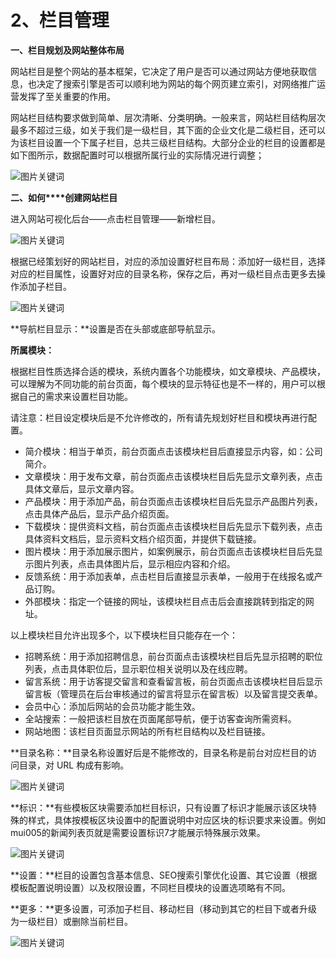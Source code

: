 # 2、栏目管理

**一、栏目规划及网站整体布局**

网站栏目是整个网站的基本框架，它决定了用户是否可以通过网站方便地获取信息，也决定了搜索引擎是否可以顺利地为网站的每个网页建立索引，对网络推广运营发挥了至关重要的作用。

网站栏目结构要求做到简单、层次清晰、分类明确。一般来言，网站栏目结构层次最多不超过三级，如关于我们是一级栏目，其下面的企业文化是二级栏目，还可以为该栏目设置一个下属子栏目，总共三级栏目结构。大部分企业的栏目的设置都是如下图所示，数据配置时可以根据所属行业的实际情况进行调整；

![图片关键词](https://help.mituo.cn/jz/upload/201902/1549857036180080.png)

**二、如何****创建网站栏目**

进入网站可视化后台——点击栏目管理——新增栏目。

![图片关键词](https://help.mituo.cn/jz/upload/201902/1549863206198577.jpg)

根据已经策划好的网站栏目，对应的添加设置好栏目布局：添加好一级栏目，选择对应的栏目属性，设置好对应的目录名称，保存之后，再对一级栏目点击更多去操作添加子栏目。

![图片关键词](https://help.mituo.cn/jz/upload/201902/1549857411843865.png)

**导航栏目显示：**设置是否在头部或底部导航显示。

**所属模块：**

根据栏目性质选择合适的模块，系统内置各个功能模块，如文章模块、产品模块，可以理解为不同功能的前台页面，每个模块的显示特征也是不一样的，用户可以根据自己的需求来设置栏目功能。

请注意：栏目设定模块后是不允许修改的，所有请先规划好栏目和模块再进行配置。

- 简介模块：相当于单页，前台页面点击该模块栏目后直接显示内容，如：公司简介。
- 文章模块：用于发布文章，前台页面点击该模块栏目后先显示文章列表，点击具体文章后，显示文章内容。
- 产品模块：用于添加产品，前台页面点击该模块栏目后先显示产品图片列表，点击具体产品后，显示产品介绍页面。
- 下载模块：提供资料文档，前台页面点击该模块栏目后先显示下载列表，点击具体资料文档后，显示资料文档介绍页面，并提供下载链接。
- 图片模块：用于添加展示图片，如案例展示，前台页面点击该模块栏目后先显示图片列表，点击具体图片后，显示相应内容和介绍。
- 反馈系统：用于添加表单，点击栏目后直接显示表单，一般用于在线报名或产品订购。
- 外部模块：指定一个链接的网址，该模块栏目点击后会直接跳转到指定的网址。

以上模块栏目允许出现多个，以下模块栏目只能存在一个：

- 招聘系统：用于添加招聘信息，前台页面点击该模块栏目后先显示招聘的职位列表，点击具体职位后，显示职位相关说明以及在线应聘。
- 留言系统：用于访客提交留言和查看留言板，前台页面点击该模块栏目后显示留言板（管理员在后台审核通过的留言将显示在留言板）以及留言提交表单。
- 会员中心：添加后网站的会员功能才能生效。
- 全站搜索：一般把该栏目放在页面尾部导航，便于访客查询所需资料。
- 网站地图：该栏目页面显示网站的所有栏目结构以及栏目链接。

**目录名称：**目录名称设置好后是不能修改的，目录名称是前台对应栏目的访问目录，对 URL 构成有影响。

![图片关键词](https://help.mituo.cn/jz/upload/201902/1549865374475102.png)

**标识：**有些模板区块需要添加栏目标识，只有设置了标识才能展示该区块特殊的样式，具体按模板区块设置中的配置说明中对应区块的标识要求来设置。例如mui005的新闻列表页就是需要设置标识7才能展示特殊展示效果。

![图片关键词](https://help.mituo.cn/jz/upload/201902/1549865258795529.jpg)

**设置：**栏目的设置包含基本信息、SEO搜索引擎优化设置、其它设置（根据模板配置说明设置）以及权限设置，不同栏目模块的设置选项略有不同。

**更多：**更多设置，可添加子栏目、移动栏目（移动到其它的栏目下或者升级为一级栏目）或删除当前栏目。

![图片关键词](https://help.mituo.cn/jz/upload/201902/1549858051282604.png)